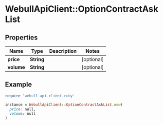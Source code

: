 # WebullApiClient::OptionContractAskList

## Properties

| Name | Type | Description | Notes |
| ---- | ---- | ----------- | ----- |
| **price** | **String** |  | [optional] |
| **volume** | **String** |  | [optional] |

## Example

```ruby
require 'webull-api-client-ruby'

instance = WebullApiClient::OptionContractAskList.new(
  price: null,
  volume: null
)
```

